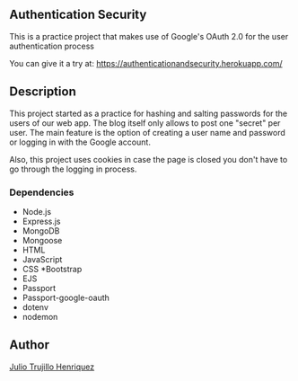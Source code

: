 ## Authentication Security

This is a practice project that makes use of Google's OAuth 2.0 for the user authentication process 

You can give it a try at: https://authenticationandsecurity.herokuapp.com/

## Description

This project started as a practice for hashing and salting passwords for the users of our web app.
The blog itself only allows to post one "secret" per user. The main feature is the option of creating a user name and
password or logging in with the Google account.

Also, this project uses cookies in case the page is closed you don't have to go through the logging in process.

### Dependencies

* Node.js
* Express.js
* MongoDB
* Mongoose
* HTML
* JavaScript
* CSS
*Bootstrap
* EJS
* Passport
* Passport-google-oauth
* dotenv
* nodemon

## Author

[Julio Trujillo Henriquez](https://www.linkedin.com/in/juliotrujilloh/)
